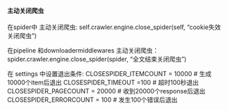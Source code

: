 <!--
 * @Description:
 * @Author: 焦国峰
 * @Github: https://github.com/clement-jiao
 * @Date: 2020-07-08 11:09:49
 * @LastEditors: clement-jiao
 * @LastEditTime: 2020-07-08 11:16:36
-->


#### 主动关闭爬虫

在spider中 主动关闭爬虫:
self.crawler.engine.close_spider(self, “cookie失效关闭爬虫”)

在pipeline 和downloadermiddlewares 主动关闭爬虫：
spider.crawler.engine.close_spider(spider, “全文结束关闭爬虫”)

在 settings 中设置退出条件:
CLOSESPIDER_ITEMCOUNT = 10000   # 生成10000个item后退出
CLOSESPIDER_TIMEOUT =100        # 超时100秒退出
CLOSESPIDER_PAGECOUNT = 20000   # 收到20000个response后退出
CLOSESPIDER_ERRORCOUNT = 100    # 发生100个错误后退出

